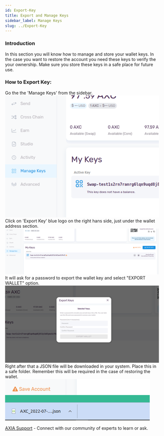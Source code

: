 ```yaml
---
id: Export-Key
title: Export and Manage Keys
sidebar_label: Manage Keys
slug: ../Export-Key
---
```


### Introduction
In this section you will know how to manage and store your wallet keys. In the case you want to restore the account you need these keys to verify the your ownership. Make sure you store these keys in a safe place for future use.

### How to Export Key:
Go the the 'Manage Keys' from the sidebar.
![pjs-01](../assets/webWallet/w13.png)
Click on 'Export Key' blue logo on the right hans side, just under the wallet address section.
![pjs-01](../assets/webWallet/w14.png)
It will ask for a password to export the wallet key and select "EXPORT WALLET" option. 
![pjs-01](../assets/webWallet/w15.png)
Right after that a JSON file will be downloaded in your system. Place this in a safe folder. Remember this will be required in the case of restoring the wallet.
![pjs-01](../assets/webWallet/w16.png)

 [AXIA Support](https://discord.gg/axianetwork) - Connect with our community of experts to learn or ask.
